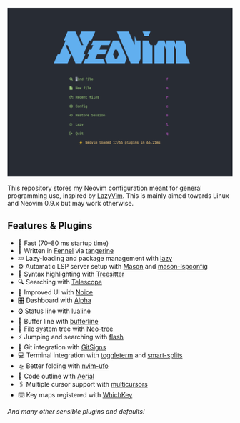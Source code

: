 ![Neovim dashboard](screenshots/dashboard.png)

This repository stores my Neovim configuration meant for general programming use, inspired by [LazyVim](https://www.lazyvim.org). This is mainly aimed towards Linux and Neovim 0.9.x but may work otherwise.

## Features & Plugins

- 🚀 Fast (70–80 ms startup time)
- 🍊 Written in [Fennel](https://fennel-lang.org) via [tangerine](https://github.com/udayvir-singh/tangerine.nvim)
- 💤 Lazy-loading and package management with [lazy](https://github.com/folke/lazy.nvim)
- ⚙️  Automatic LSP server setup with [Mason](https://github.com/williamboman/mason.nvim) and [mason-lspconfig](https://github.com/williamboman/mason-lspconfig.nvim)
- 🌳 Syntax highlighting with [Treesitter](https://github.com/nvim-treesitter/nvim-treesitter)
- 🔍 Searching with [Telescope](https://github.com/nvim-telescope/telescope.nvim)
- 💄 Improved UI with [Noice](https://github.com/folke/noice.nvim)
- 🎛️ Dashboard with [Alpha](https://github.com/goolord/alpha-nvim)
- ⌚ Status line with [lualine](https://github.com/nvim-lualine/lualine.nvim)
- 📑 Buffer line with [bufferline](https://github.com/akinsho/bufferline.nvim)
- 📁 File system tree with [Neo-tree](https://github.com/nvim-neo-tree/neo-tree.nvim)
- ⚡ Jumping and searching with [flash](https://github.com/folke/flash.nvim)
- 🛑 Git integration with [GitSigns](https://github.com/lewis6991/gitsigns.nvim)
- 💻 Terminal integration with [toggleterm](https://github.com/akinsho/toggleterm.nvim) and [smart-splits](https://github.com/mrjones2014/smart-splits.nvim)
- 🛸 Better folding with [nvim-ufo](https://github.com/kevinhwang91/nvim-ufo)
- 📝 Code outline with [Aerial](https://github.com/stevearc/aerial.nvim)
- 🖇️  Multiple cursor support with [multicursors](https://github.com/smoka7/multicursors.nvim)
- ⌨️ Key maps registered with [WhichKey](https://github.com/folke/which-key.nvim)

*And many other sensible plugins and defaults!*
